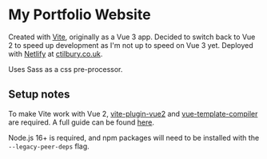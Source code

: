 # My Portfolio Website

Created with [Vite](https://vitejs.dev/), originally as a Vue 3 app. Decided to switch back to Vue 2 to speed up development as I'm not up to speed on Vue 3 yet. Deployed with [Netlify](https://www.netlify.com/) at [ctilbury.co.uk](https://ctilbury.co.uk).

Uses Sass as a css pre-processor.

## Setup notes

To make Vite work with Vue 2, [vite-plugin-vue2](https://www.npmjs.com/package/vite-plugin-vue2) and [vue-template-compiler](https://www.npmjs.com/package/vue-template-compiler) are required. A full guide can be found [here](https://www.mathew-paul.nz/posts/how-to-use-vue2-with-vite/).

Node.js 16+ is required, and npm packages will need to be installed with the `--legacy-peer-deps` flag.

